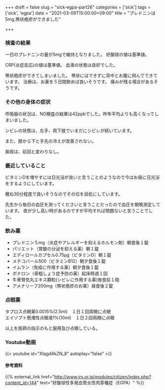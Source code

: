 +++
draft = false
slug = "sick-egpa-part26"
categories = ['sick']
tags = ['sick', 'egpa']
date = "2021-03-09T15:00:00+09:00"
title = "プレドニンは5mg,帯状疱疹ができました"

+++

### 検査の結果
一日のプレドニンの量が5mgで維持となりました。
好酸球の値は基準値。

<!--more-->

CRP(炎症反応)の値は基準値。
血液の状態は良好でした。

帯状疱疹ができてしまいました。
帯状にはできずに背中とお腹に飛んでできています。
治療は、お薬を５日間飲めば良いそうです。
痛みが残る場合があるそうです。

### その他の身体の症状

呼吸器の状況は、NO検査の結果は42ppbでした。昨年平均よりも高くなってしまいました。

シビレの状態は、左手、両下肢でいまだにシビレが続いています。

また、膝から下と手先の冷えが改善されない。

紫斑は、前回と変わりなし。


### 最近していること

ビタミンDを増やすには日光浴が良いと言うことのようなので今はお昼に日光浴をするようにしています。

概ね30分程度で良いそうなのでその位を目処にしています。

先生から毎日の血圧を測ってくださいと言うことだったので血圧を朝晩測定しています。
夜が少し高い時があるのですが平均すれば問題ないと言うことでした。

### 飲み薬
- プレドニン５mg（炎症やアレルギーを抑えるホルモン剤）朝食後１錠   
- パリエット（胃酸の分泌を抑える薬）朝１錠  
- エディロールカプセル0.75μg（ビタミンD）朝１錠
- メチコバール500（ビタミンB12）朝夕食後１錠  
- イムラン（免疫に作用する薬）朝夕食後１錠  
- ボナロン（骨粗しょう症予防の薬）起床時週１回  
- 牛車腎気丸エキス顆粒(シビレに作用する薬)毎食前１砲
- アメナリーフ200mg（帯状疱疹のお薬）昼食後２錠

### 点眼薬
タプロス点眼薬0.0015%(2.5ml)　１日１回両眼に点眼  
エイゾプト懸濁性点眼液1%(10ml)　１日２回両眼に点眼

以上を医師の指示のもと服用及び点眼している。

### Youtube動画

{{< youtube id="Xlqgd4kZN_8" autoplay="false" >}}

#### 参考資料

{{% external_link href="http://www.jrs.or.jp/modules/citizen/index.php?content_id=144" text="好酸球性多発血管炎性肉芽種症（EGPA）" %}}
